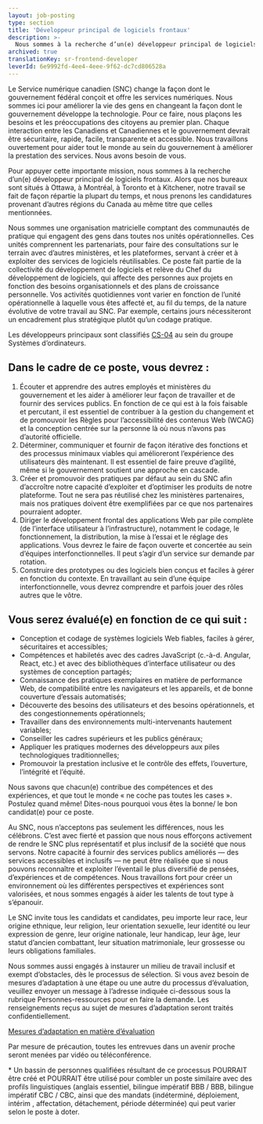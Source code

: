```yaml
---
layout: job-posting
type: section
title: 'Développeur principal de logiciels frontaux'
description: >-
  Nous sommes à la recherche d’un(e) développeur principal de logiciels frontaux. Alors que nos bureaux sont situés à Ottawa, à Montréal, à Toronto et à Kitchener, notre travail se fait de façon répartie la plupart du temps, et nous prenons les candidatures provenant d’autres régions du Canada au même titre que celles mentionnées.
archived: true
translationKey: sr-frontend-developer
leverId: 6e9992fd-4ee4-4eee-9f62-dc7cd806528a
---
```


Le Service numérique canadien (SNC) change la façon dont le gouvernement fédéral conçoit et offre les services numériques. Nous sommes ici pour améliorer la vie des gens en changeant la façon dont le gouvernement développe la technologie. Pour ce faire, nous plaçons les besoins et les préoccupations des citoyens au premier plan. Chaque interaction entre les Canadiens et Canadiennes et le gouvernement devrait être sécuritaire, rapide, facile, transparente et accessible. Nous travaillons ouvertement pour aider tout le monde au sein du gouvernement à améliorer la prestation des services. Nous avons besoin de vous.

Pour appuyer cette importante mission, nous sommes à la recherche d’un(e) développeur principal de logiciels frontaux. Alors que nos bureaux sont situés à Ottawa, à Montréal, à Toronto et à Kitchener, notre travail se fait de façon répartie la plupart du temps, et nous prenons les candidatures provenant d’autres régions du Canada au même titre que celles mentionnées.

Nous sommes une organisation matricielle comptant des communautés de pratique qui engagent des gens dans toutes nos unités opérationnelles. Ces unités comprennent les partenariats, pour faire des consultations sur le terrain avec d’autres ministères, et les plateformes, servant à créer et à exploiter des services de logiciels réutilisables. Ce poste fait partie de la collectivité du développement de logiciels et relève du Chef du développement de logiciels, qui affecte des personnes aux projets en fonction des besoins organisationnels et des plans de croissance personnelle. Vos activités quotidiennes vont varier en fonction de l’unité opérationnelle à laquelle vous êtes affecté et, au fil du temps, de la nature évolutive de votre travail au SNC. Par exemple, certains jours nécessiteront un encadrement plus stratégique plutôt qu’un codage pratique.

Les développeurs principaux sont classifiés [CS-04](https://www.tbs-sct.gc.ca/agreements-conventions/view-visualiser-fra.aspx?id=1) au sein du groupe Systèmes d’ordinateurs.

## Dans le cadre de ce poste, vous devrez :

1. Écouter et apprendre des autres employés et ministères du gouvernement et les aider à améliorer leur façon de travailler et de fournir des services publics. En fonction de ce qui est à la fois faisable et percutant, il est essentiel de contribuer à la gestion du changement et de promouvoir les Règles pour l’accessibilité des contenus Web (WCAG) et la conception centrée sur la personne là où nous n’avons pas d’autorité officielle.
2. Déterminer, communiquer et fournir de façon itérative des fonctions et des processus minimaux viables qui amélioreront l’expérience des utilisateurs dès maintenant. Il est essentiel de faire preuve d’agilité, même si le gouvernement soutient une approche en cascade.
3. Créer et promouvoir des pratiques par défaut au sein du SNC afin d’accroître notre capacité d’exploiter et d’optimiser les produits de notre plateforme. Tout ne sera pas réutilisé chez les ministères partenaires, mais nos pratiques doivent être exemplifiées par ce que nos partenaires pourraient adopter.
4. Diriger le développement frontal des applications Web par pile complète (de l’interface utilisateur à l’infrastructure), notamment le codage, le fonctionnement, la distribution, la mise à l’essai et le réglage des applications. Vous devrez le faire de façon ouverte et concertée au sein d’équipes interfonctionnelles. Il peut s’agir d’un service sur demande par rotation.
5. Construire des prototypes ou des logiciels bien conçus et faciles à gérer en fonction du contexte. En travaillant au sein d’une équipe interfonctionnelle, vous devrez comprendre et parfois jouer des rôles autres que le vôtre.

## Vous serez évalué(e) en fonction de ce qui suit :

* Conception et codage de systèmes logiciels Web fiables, faciles à gérer, sécuritaires et accessibles;
* Compétences et habiletés avec des cadres JavaScript (c.-à-d. Angular, React, etc.) et avec des bibliothèques d’interface utilisateur ou des systèmes de conception partagés;
* Connaissance des pratiques exemplaires en matière de performance Web, de compatibilité entre les navigateurs et les appareils, et de bonne couverture d’essais automatisés;
* Découverte des besoins des utilisateurs et des besoins opérationnels, et des congestionnements opérationnels;
* Travailler dans des environnements multi-intervenants hautement variables;
* Conseiller les cadres supérieurs et les publics généraux;
* Appliquer les pratiques modernes des développeurs aux piles technologiques traditionnelles;
* Promouvoir la prestation inclusive et le contrôle des effets, l’ouverture, l’intégrité et l’équité.

Nous savons que chacun(e) contribue des compétences et des expériences, et que tout le monde « ne coche pas toutes les cases ». Postulez quand même! Dites-nous pourquoi vous êtes la bonne/ le bon candidat(e) pour ce poste.

Au SNC, nous n’acceptons pas seulement les différences, nous les célébrons. C’est avec fierté et passion que nous nous efforçons activement de rendre le SNC plus représentatif et plus inclusif de la société que nous servons. Notre capacité à fournir des services publics améliorés — des services accessibles et inclusifs — ne peut être réalisée que si nous pouvons reconnaître et exploiter l’éventail le plus diversifié de pensées, d’expériences et de compétences. Nous travaillons fort pour créer un environnement où les différentes perspectives et expériences sont valorisées, et nous sommes engagés à aider les talents de tout type à s’épanouir.

Le SNC invite tous les candidats et candidates, peu importe leur race, leur origine ethnique, leur religion, leur orientation sexuelle, leur identité ou leur expression de genre, leur origine nationale, leur handicap, leur âge, leur statut d’ancien combattant, leur situation matrimoniale, leur grossesse ou leurs obligations familiales.

Nous sommes aussi engagés à instaurer un milieu de travail inclusif et exempt d’obstacles, dès le processus de sélection. Si vous avez besoin de mesures d’adaptation à une étape ou une autre du processus d’évaluation, veuillez envoyer un message à l’adresse indiquée ci-dessous sous la rubrique Personnes-ressources pour en faire la demande. Les renseignements reçus au sujet de mesures d’adaptation seront traités confidentiellement.

[Mesures d’adaptation en matière d’évaluation](https://www.canada.ca/fr/commission-fonction-publique/services/mesures-d-adaptation-matiere-evaluation.html)

Par mesure de précaution, toutes les entrevues dans un avenir proche seront menées par vidéo ou téléconférence.

\* Un bassin de personnes qualifiées résultant de ce processus POURRAIT être créé et POURRAIT être utilisé pour combler un poste similaire avec des profils linguistiques (anglais essentiel, bilingue impératif BBB / BBB, bilingue impératif CBC / CBC, ainsi que des mandats (indéterminé, déploiement, intérim , affectation, détachement, période déterminée) qui peut varier selon le poste à doter.
